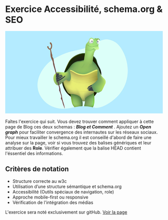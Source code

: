 # Exercice Accessibilité, schema.org  &amp;  SEO

![image](img/top.jpg "image logo")

Faîtes l'exercice qui suit.
Vous devez trouver comment appliquer à cette page
de Blog ces deux schemas  : **_Blog et Comment_** .
Ajoutez un **_Open graph_** pour faciliter convergence des internautes sur les réseaux sociaux.
Pour mieux travailler le schema.org il est conseillé d'abord de faire une analyse sur la page, voir si vous trouvez des balises génériques et leur attribuer des **Role**. Vérifier également que la balise HEAD contient l'éssentiel des informations.

## Critères de notation
* Structure correcte au w3c
* Utilisation d’une structure sémantique et schema.org
* Accessibilité (Outils spéciaux de navigation, role)
* Approche mobile-first ou responsive
* Vérification de l'intégration des médias

L'exercice sera noté exclusivement sur gitHub.
[Voir la page](https://giusmili.github.io/activite_blog/ "blog")